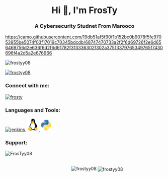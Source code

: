 <h1 align="center">Hi 👋, I'm FrosTy</h1>
<h3 align="center">A Cybersecurity Studnet From Marooco</h3>

https://camo.githubusercontent.com/19db51af5f90f1b152bc0b9078f5fe97053955be5074f03f17019c70345bdcdb/68747470733a2f2f6d69726f2e6d656469756d2e636f6d2f6d61782f313336302f302a37513379765349765f7430696f4a2d5a2e676966

<p align="left"> <img src="https://komarev.com/ghpvc/?username=frostyy08&label=Profile%20views&color=0e75b6&style=flat" alt="frostyy08" /> </p>

<p align="left"> <a href="https://github.com/ryo-ma/github-profile-trophy"><img src="https://github-profile-trophy.vercel.app/?username=frostyy08" alt="frostyy08" /></a> </p>

<h3 align="left">Connect with me:</h3>
<p align="left">
<a href="https://twitter.com/frosty" target="blank"><img align="center" src="https://raw.githubusercontent.com/rahuldkjain/github-profile-readme-generator/master/src/images/icons/Social/twitter.svg" alt="frosty" height="30" width="40" /></a>
</p>

<h3 align="left">Languages and Tools:</h3>
<p align="left"> <a href="https://www.jenkins.io" target="_blank" rel="noreferrer"> <img src="https://www.vectorlogo.zone/logos/jenkins/jenkins-icon.svg" alt="jenkins" width="40" height="40"/> </a> <a href="https://www.linux.org/" target="_blank" rel="noreferrer"> <img src="https://raw.githubusercontent.com/devicons/devicon/master/icons/linux/linux-original.svg" alt="linux" width="40" height="40"/> </a> <a href="https://www.python.org" target="_blank" rel="noreferrer"> <img src="https://raw.githubusercontent.com/devicons/devicon/master/icons/python/python-original.svg" alt="python" width="40" height="40"/> </a> </p>

<h3 align="left">Support:</h3>
<p><a href="https://www.buymeacoffee.com/FrosTyy08"> <img align="left" src="https://cdn.buymeacoffee.com/buttons/v2/default-yellow.png" height="50" width="210" alt="FrosTyy08" /></a></p><br><br>

<p><img align="left" src="https://github-readme-stats.vercel.app/api/top-langs?username=frostyy08&show_icons=true&locale=en&layout=compact" alt="frostyy08" /></p>

<p>&nbsp;<img align="center" src="https://github-readme-stats.vercel.app/api?username=frostyy08&show_icons=true&locale=en" alt="frostyy08" /></p>
